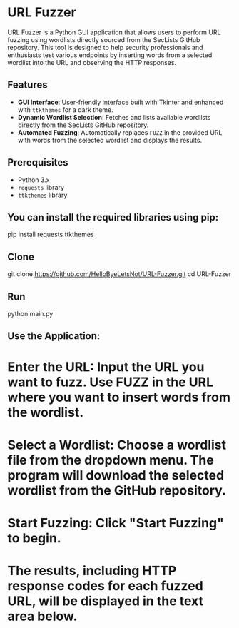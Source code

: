 # URL Fuzzer

URL Fuzzer is a Python GUI application that allows users to perform URL fuzzing using wordlists directly sourced from the SecLists GitHub repository. This tool is designed to help security professionals and enthusiasts test various endpoints by inserting words from a selected wordlist into the URL and observing the HTTP responses.

## Features

- **GUI Interface**: User-friendly interface built with Tkinter and enhanced with `ttkthemes` for a dark theme.
- **Dynamic Wordlist Selection**: Fetches and lists available wordlists directly from the SecLists GitHub repository.
- **Automated Fuzzing**: Automatically replaces `FUZZ` in the provided URL with words from the selected wordlist and displays the results.

## Prerequisites

- Python 3.x
- `requests` library
- `ttkthemes` library

## You can install the required libraries using pip:
pip install requests ttkthemes

## Clone
git clone https://github.com/HelloByeLetsNot/URL-Fuzzer.git
cd URL-Fuzzer



## Run
python main.py


## Use the Application:

# Enter the URL: Input the URL you want to fuzz. Use FUZZ in the URL where you want to insert words from the wordlist.

# Select a Wordlist: Choose a wordlist file from the dropdown menu. The program will download the selected wordlist from the GitHub repository.

# Start Fuzzing: Click "Start Fuzzing" to begin.

# The results, including HTTP response codes for each fuzzed URL, will be displayed in the text area below.



